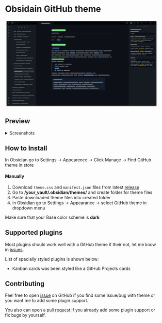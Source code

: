# Obsidain GitHub theme
![Promo](promo.png)

## Preview
<details><summary>Screenshots</summary>
<p>

![Screenshot-1](/screenshots/note.png)

![Screenshot-2](/screenshots/note-2.png)

![Screenshot-3](/screenshots/command-palette.png)

![Kanban](/screenshots/kanban-plugin.png)

</p>
</details>

## How to Install
In Obsidian go to Settings -> Appearence -> Click Manage -> Find GitHub theme in store

#### Manually
1. Download `theme.css` and `manifest.json` files from latest [release](https://github.com/krios2146/obsidian-github/releases/)
2. Go to **/your_vault/.obsidian/themes/** and create folder for theme files
3. Paste downloaded theme files into created folder
4. In Obsidian go to Settings -> Appearance -> select GitHub theme in dropdown menu

Make sure that your Base color scheme is **dark**

## Supported plugins
Most plugins should work well with a GitHub theme if their not, let me know in [issues](https://github.com/krios2146/obsidian-github/issues). 

List of specially styled plugins is shown below:

 - Kanban cards was been styled like a GitHub Projects cards 


## Contributing
Feel free to open [issue](https://github.com/krios2146/obsidian-github/issues) on GitHub if you find some issue/bug with theme or you want me to add some plugin support. 

You also can open a [pull request](https://github.com/krios2146/obsidian-github/pulls) if you already add some plugin support or fix bugs by yourself.
